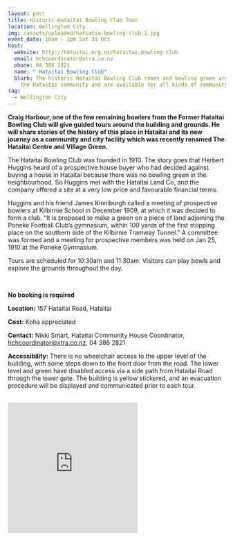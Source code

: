 ```yaml
---
layout: post
title: Historic Hataitai Bowling Club Tour
location: Wellington City
img: /assets/uploaded/hatiatia-bowling-club-2.jpg
event_date: 10am - 1pm Sat 31 Oct
host:
  website: http://hataitai.org.nz/hataitai-bowling-club
  email: hchcoordinator@xtra.co.nz
  phone: 04 386 2821
  name: " Hataitai Bowling Club"
  blurb: The historic Hataitai Bowling Club rooms and bowling green are owned by
    the Hataitai community and are available for all kinds of community events.
tag:
  - Wellington City
---
```

**Craig Harbour, one of the few remaining bowlers from the Former Hataitai Bowling Club will give guided tours around the building and grounds. He will share stories of the history of this place in Hataitai and its new journey as a community and city facility which was recently renamed The Hataitai Centre and Village Green.**

The Hataitai Bowling Club was founded in 1910. The story goes that Herbert Huggins heard of a prospective house buyer who had decided against buying a house in Hataitai because there was no bowling green in the neighbourhood. So Huggins met with the Hataitai Land Co, and the company offered a site at a very low price and favourable financial terms.

Huggins and his friend James Kinniburgh called a meeting of prospective bowlers at Kilbirnie School in December 1909, at which it was decided to form a club. “It is proposed to make a green on a piece of land adjoining the Poneke Football Club’s gymnasium, within 100 yards of the first stopping place on the southern side of the Kilbirnie Tramway Tunnel.” A committee was formed and a meeting for prospective members was held on Jan 25, 1910 at the Poneke Gymnasium.

Tours are scheduled for 10:30am and 11:30am. Visitors can play bowls and explore the grounds throughout the day.  

<br>

**No booking is required**

**Location:** 157 Hataitai Road, Hataitai

**Cost:** Koha appreciated 

**Contact:** Nikki Smart, Hataitai Community House Coordinator, hchcoordinator@xtra.co.nz, 04 386 2821

**Accessibility:** There is no wheelchair access to the upper level of the building, with some steps down to the front door from the road.  The lower level and green have disabled access via a side path from Hataitai Road through the lower gate.  The building is yellow stickered, and an evacuation procedure will be displayed and communicated prior to each tour.

<br>

<iframe src="https://www.facebook.com/plugins/page.php?href=https%3A%2F%2Fwww.facebook.com%2FHataitai%2F&tabs=header&width=290&height=300&small_header=false&adapt_container_width=true&hide_cover=false&show_facepile=true&appId" width="300" height="300" style="border:none;overflow:hidden" scrolling="no" frameborder="0" allowTransparency="true" allow="encrypted-media"></iframe>